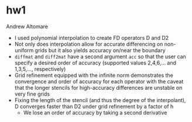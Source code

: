 # hw1
Andrew Altomare

* I used polynomial interpolation to create FD operators D and D2
* Not only does interpolation allow for accurate differencing on non-uniform grids but it also yields accuracy on/near the boundary
* `diffmat` and `diff2mat` have a second argument `acc` so that the user can specify a desired order of accuracy (supported values 2,4,6,... and 1,3,5,..., respectively)
* Grid refinement equipped with the infinite norm demonstrates the convergence and order of accuracy for each operator with the caveat that the longer stencils for high-accuracy differences are unstable on very fine grids
* Fixing the length of the stencil (and thus the degree of the interpolant), D converges faster than D2 under grid refinement by a factor of h
    * We lose an order of accuracy by taking a second derivative
